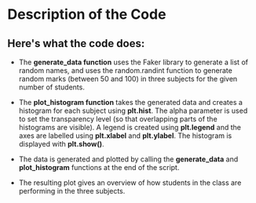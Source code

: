 # Description of the Code
## Here's what the code does:

* The **generate_data function** uses the Faker library to generate a list of random names, and uses the random.randint function to generate random marks (between 50 and 100) in three subjects for the given number of students.

* The **plot_histogram function** takes the generated data and creates a histogram for each subject using **plt.hist**. The alpha parameter is used to set the transparency level (so that overlapping parts of the histograms are visible). A legend is created using **plt.legend** and the axes are labelled using **plt.xlabel** and **plt.ylabel**. The histogram is displayed with **plt.show()**.

* The data is generated and plotted by calling the **generate_data** and **plot_histogram** functions at the end of the script.

* The resulting plot gives an overview of how students in the class are performing in the three subjects.

